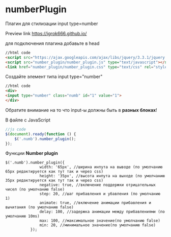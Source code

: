 # numberPlugin
Плагин для стилизации input type=number

Preview link https://igrok666.github.io/

для подключения плагина добавьте в head
```html
//html code
<script src="https://ajax.googleapis.com/ajax/libs/jquery/3.3.1/jquery.min.js"></script>
<script src="number_plugin/number_plugin.js" type="text/javascript"></script>
<link href="number_plugin/number_plugin.css" type="text/css" rel="stylesheet">
```
    
Создайте элемент типа input type="number"
```html
//html code
<div>
<input type="number" class="numb" id="1" value="1">
</div>
```
Обратите внимание на то что input-ы должны быть в **разных блоках**!

В файле с JavaScript 
```js
//js code
$(document).ready(function () {
    $('.numb').number_plugin();
});
```

Функции **Number plugin**

```
$('.numb').number_plugin({
               width: '65px', //ширина инпута на выводе (по умолчанию 65px редактируется как тут так и через css)
               height: '35px', //высота инпута на выходе (по умолчанию 35px редактируется как тут так и через css)
               negative: true, //включение поддержки отрицательных чисел (по умолчанию false)
               step: 20, //шаг прибавления и убавления (по умолчанию 1)
               animate: true, //включение анимации прибавления и вычитания (по умолчанию false)
               delay: 100, //задержка анимации между прибавлениями (по умолчанию 10ms)
               max: 100, //максимальное значение(по умолчанию false)
               min: 20, //минимальное значение(по умолчанию false)
           });
```
